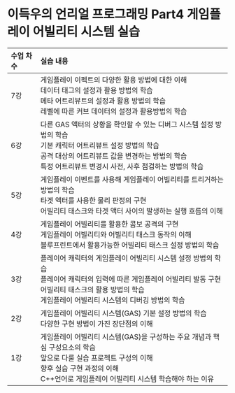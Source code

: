# 이득우의 언리얼 프로그래밍 Part4 게임플레이 어빌리티 시스템 실습

| <b>수업 차수</b> |  <b>실습 내용</b> |
| :-------------- | :------------------ |
| 7강 | 게임플레이 이펙트의 다양한 활용 방법에 대한 이해 </br> 데이터 태그의 설정과 활용 방법의 학습 </br> 메타 어트리뷰트의 설정과 활용 방법의 학습 </br> 레벨에 따른 커브 데이터의 설정과 활용방법의 학습 |
| 6강 | 다른 GAS 액터의 상황을 확인할 수 있는 디버그 시스템 설정 방법의 학습 </br> 기본 캐릭터 어트리뷰트 설정 방법의 학습 </br> 공격 대상의 어트리뷰트 값을 변경하는 방법의 학습 </br> 특정 어트리뷰트 변경시 사전, 사후 점검하는 방법의 학습 |
| 5강 | 게임플레이 이벤트를 사용해 게임플레이 어빌리티를 트리거하는 방법의 학습 </br> 타겟 액터를 사용한 물리 판정의 구현 </br> 어빌리티 태스크와 타겟 액터 사이의 발생하는 실행 흐름의 이해 |
| 4강 | 게임플레이 어빌리티를 활용한 콤보 공격의 구현 </br> 게임플레이 어빌리티와 어빌리티 태스크 동작의 이해 </br> 블루프린트에서 활용가능한 어빌리티 태스크 설정 방법의 학습  |
| 3강 | 플레이어 캐릭터의 게임플레이 어빌리티 시스템 설정 방법의 학습 </br> 플레이어 캐릭터의 입력에 따른 게임플레이 어빌리티 발동 구현 </br> 어빌리티 태스크의 활용 방법의 학습 </br> 게임플레이 어빌리티 시스템의 디버깅 방법의 학습  |
| 2강 | 게임플레이 어빌리티 시스템(GAS) 기본 설정 방법의 학습 </br> 다양한 구현 방법이 가진 장단점의 이해  |
| 1강 | 게임플레이 어빌리티 시스템(GAS)을 구성하는 주요 개념과 핵심 구성요소의 학습 </br> 앞으로 다룰 실습 프로젝트 구성의 이해 </br> 향후 실습 구현 과정의 이해 </br> C++언어로 게임플레이 어빌리티 시스템 학습해야 하는 이유  |
